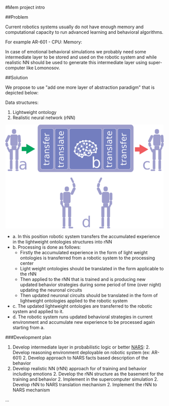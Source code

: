 #Mem project intro

##Problem

Current robotics systems usually do not have enough memory and computational capacity to run advanced learning and
behavioral algorithms.

For example AR-601 - CPU: Memory:

In case of emotional behavioral simulations we probably need some intermediate layer to be stored and used on the
robotic system and while realistic NN should be used to generate this intermediate layer using super-computer like
Lomonosov.

##Solution

We propose to use "add one more layer of abstraction paradigm" that is depicted below:

Data structures:

1. Lightweight ontology
1. Realistic neural network (rNN)

![Components diagram](components.png)

- a. In this position robotic system transfers the accumulated experience in the lightweight ontologies structures into rNN
- b. Processing is done as follows:
  - Firstly the accumulated experience in the form of light weight ontologies is transferred from a robotic system to
  the processing center
  - Light weight ontologies should be translated in the form applicable to the rNN
  - Then applied to the rNN that is trained and is producing new updated behavior strategies during some period of
  time (over night) updating the neuronal circuits
  - Then updated neuronal circuits should be translated in the form of lightweight ontologies applied to the robotic system
- c. The updated lightweight ontologies are transferred to the robotic system and applied to it.
- d. The robotic system runs updated behavioral strategies in current environment and accumulate new experience to be processed again starting from a.

###Development plan

1. Develop intermediate layer in probabilistic logic or better [NARS](https://github.com/opennars/opennars):
   2. Develop reasoning environment deployable on robotic system (ex: AR-601)
   2. Develop approach to NARS facts based description of the behavior
1. Develop realistic NN (rNN) approach for of training and behavior including emotions
   2. Develop the rNN structure as the basement for the training and behavior
   2. Implement in the supercomputer simulation
   2. Develop rNN to NARS translation mechanism
   2. Implement the rNN to NARS mechanism

...

